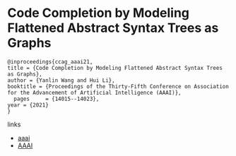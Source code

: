 # Code Completion by Modeling Flattened Abstract Syntax Trees as Graphs

```
@inproceedings{ccag_aaai21,
title = {Code Completion by Modeling Flattened Abstract Syntax Trees as Graphs},
author = {Yanlin Wang and Hui Li},
booktitle = {Proceedings of the Thirty-Fifth Conference on Association for the Advancement of Artificial Intelligence (AAAI)},
  pages	    = {14015--14023},
year = {2021}
}
```

links
- [aaai](https://www.aaai.org/AAAI21Papers/AAAI-1654.WangY.pdf)
- [AAAI](https://ojs.aaai.org/index.php/AAAI/article/view/17650)